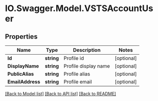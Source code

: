 # IO.Swagger.Model.VSTSAccountUser
## Properties

Name | Type | Description | Notes
------------ | ------------- | ------------- | -------------
**Id** | **string** | Profile id | [optional] 
**DisplayName** | **string** | Profile display name | [optional] 
**PublicAlias** | **string** | Profile alias | [optional] 
**EmailAddress** | **string** | Profile email | [optional] 

[[Back to Model list]](../README.md#documentation-for-models) [[Back to API list]](../README.md#documentation-for-api-endpoints) [[Back to README]](../README.md)

